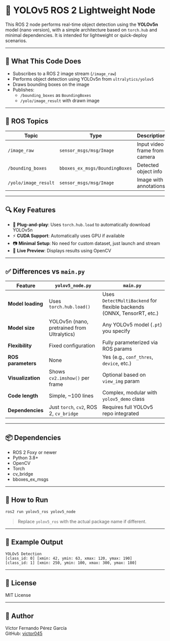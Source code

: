 
# 🚀 YOLOv5 ROS 2 Lightweight Node

This ROS 2 node performs real-time object detection using the **YOLOv5n** model (nano version), with a simple architecture based on `torch.hub` and minimal dependencies. It is intended for lightweight or quick-deploy scenarios.

---

## 🧠 What This Code Does

- Subscribes to a ROS 2 image stream (`/image_raw`)
- Performs object detection using YOLOv5n from `ultralytics/yolov5`
- Draws bounding boxes on the image
- Publishes:
  - `/bounding_boxes` as `BoundingBoxes`
  - `/yolo/image_result` with drawn image

---

## 📂 ROS Topics

| Topic                  | Type                          | Description                      |
|------------------------|-------------------------------|----------------------------------|
| `/image_raw`           | `sensor_msgs/msg/Image`       | Input video frame from camera    |
| `/bounding_boxes`      | `bboxes_ex_msgs/BoundingBoxes`| Detected object info             |
| `/yolo/image_result`   | `sensor_msgs/msg/Image`       | Image with annotations           |

---

## 🔍 Key Features

- 🔌 **Plug-and-play**: Uses `torch.hub.load` to automatically download YOLOv5n
- ⚡ **CUDA Support**: Automatically uses GPU if available
- 📷 **Minimal Setup**: No need for custom dataset, just launch and stream
- 🔁 **Live Preview**: Displays results using OpenCV

---

## ✅ Differences vs `main.py`

| Feature                     | `yolov5_node.py`                            | `main.py`                                                                 |
|----------------------------|---------------------------------------------|---------------------------------------------------------------------------|
| **Model loading**          | Uses `torch.hub.load()`                     | Uses `DetectMultiBackend` for flexible backends (ONNX, TensorRT, etc.)   |
| **Model size**             | YOLOv5n (nano, pretrained from Ultralytics) | Any YOLOv5 model (`.pt`) you specify                                     |
| **Flexibility**            | Fixed configuration                         | Fully parameterized via ROS params                                       |
| **ROS parameters**         | None                                        | Yes (e.g., `conf_thres`, `device`, etc.)                                 |
| **Visualization**          | Shows `cv2.imshow()` per frame              | Optional based on `view_img` param                                       |
| **Code length**            | Simple, ~100 lines                          | Complex, modular with `yolov5_demo` class                                |
| **Dependencies**           | Just `torch`, `cv2`, ROS 2, `cv_bridge`     | Requires full YOLOv5 repo integrated                                     |

---

## 📦 Dependencies

- ROS 2 Foxy or newer
- Python 3.8+
- OpenCV
- Torch
- cv_bridge
- bboxes_ex_msgs

---

## 🏁 How to Run

```bash
ros2 run yolov5_ros yolov5_node
```

> Replace `yolov5_ros` with the actual package name if different.

---

## 🧪 Example Output

```
YOLOv5 Detection
[class_id: 0] [xmin: 42, ymin: 63, xmax: 120, ymax: 190]
[class_id: 1] [xmin: 250, ymin: 100, xmax: 300, ymax: 180]
```

---

## 📄 License

MIT License

---

## 👤 Author

Víctor Fernando Pérez García  
GitHub: [victor045](https://github.com/victor045)

